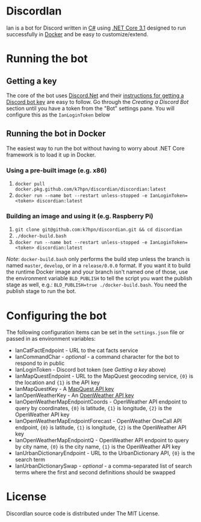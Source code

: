 # DiscordIan

Ian is a bot for Discord written in [C#](https://docs.microsoft.com/en-us/dotnet/csharp/)
using [.NET Core 3.1](https://dotnet.microsoft.com/download/dotnet-core/3.1) designed to run
successfully in [Docker](https://www.docker.com) and be easy to customize/extend.

# Running the bot

## Getting a key

The core of the bot uses [Discord.Net](https://github.com/discord-net/Discord.Net) and their
[instructions for getting a Discord bot key](https://discord.foxbot.me/stable/guides/getting_started/first-bot.html#creating-a-discord-bot) are easy to follow. Go through the _Creating a Discord Bot_ section until you have a token from the "Bot" settings pane. You will configure this as the `IanLoginToken` below

## Running the bot in Docker

The easiest way to run the bot without having to worry about .NET Core framework is to load
it up in Docker.

### Using a pre-built image (e.g. x86)

1. `docker pull docker.pkg.github.com/k7hpn/discordian/discordian:latest`
2. `docker run --name bot --restart unless-stopped -e IanLoginToken=<token> discordian:latest`

### Building an image and using it (e.g. Raspberry Pi)

1. `git clone git@github.com:k7hpn/discordian.git && cd discordian`
2. `./docker-build.bash`
3. `docker run --name bot --restart unless-stopped -e IanLoginToken=<token> discordian:latest`

*Note*: `docker-build.bash` only performs the build step unless the branch is named
`master`, `develop`, or in a `release/0.0.0` format. If you want it to build the runtime
Docker image and your branch isn't named one of those, use the environment variable
`BLD_PUBLISH` to tell the script you want the publish stage as well, e.g.: `BLD_PUBLISH=true ./docker-build.bash`. You need the publish stage to run the bot.

# Configuring the bot

The following configuration items can be set in the `settings.json` file or passed in as
environment variables:

- IanCatFactEndpoint - URL to the cat facts service
- IanCommandChar - _optional_ - a command character for the bot to respond to in public
- IanLoginToken - Discord bot token (see _Getting a key_ above)
- IanMapQuestEndpoint - URL to the MapQuest geocoding service, `{0}` is the location and `{1}` is the API key
- IanMapQuestKey - A [MapQuest API key](https://developer.mapquest.com)
- IanOpenWeatherKey - An [OpenWeather API key](https://openweathermap.org/api)
- IanOpenWeatherMapEndpointCoords - OpenWeather API endpoint to query by coordinates, `{0}` is latitude, `{1}` is longitude, `{2}` is the OpenWeather API key
- IanOpenWeatherMapEndpointForecast - OpenWeather OneCall API endpoint, `{0}` is latitude, `{1}` is longitude, `{2}` is the OpenWeather API key
- IanOpenWeatherMapEndpointQ - OpenWeather API endpoint to query by city name, `{0}` is the city name, `{1}` is the OpenWeather API key
- IanUrbanDictionaryEndpoint - URL to the UrbanDictionary API, `{0}` is the search term
- IanUrbanDictionarySwap - _optional_ - a comma-separated list of search terms where the
first and second definitions should be swapped

# License

DiscordIan source code is distributed under The MIT License.
